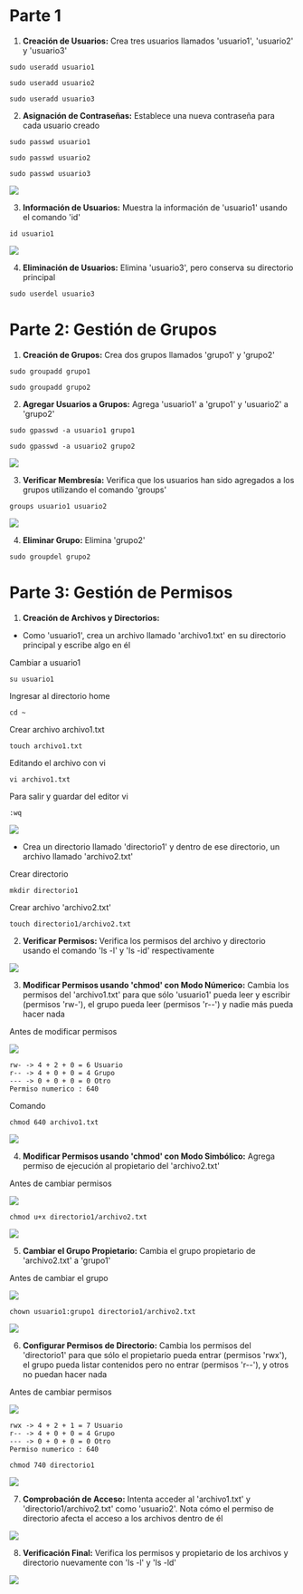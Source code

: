 # Parte 1

1. **Creación de Usuarios:** Crea tres usuarios llamados 'usuario1', 'usuario2' y 'usuario3'

```
sudo useradd usuario1
```

```
sudo useradd usuario2
```

```
sudo useradd usuario3
```

2. **Asignación de Contraseñas:** Establece una nueva contraseña para cada usuario creado

```
sudo passwd usuario1
```

```
sudo passwd usuario2
```

```
sudo passwd usuario3
```

<img src="./img/pass_users.png" />

3. **Información de Usuarios:** Muestra la información de 'usuario1' usando el comando 'id'

```
id usuario1
```

<img src="./img/id_usuario1.png" />

4. **Eliminación de Usuarios:** Elimina 'usuario3', pero conserva su directorio principal

```
sudo userdel usuario3
```

# Parte 2: Gestión de Grupos

1. **Creación de Grupos:** Crea dos grupos llamados 'grupo1' y 'grupo2'

```
sudo groupadd grupo1
```

```
sudo groupadd grupo2
```

2. **Agregar Usuarios a Grupos:** Agrega 'usuario1' a 'grupo1' y 'usuario2' a 'grupo2'

```
sudo gpasswd -a usuario1 grupo1
```

```
sudo gpasswd -a usuario2 grupo2
```

<img src="./img/gpasswd_add.png" />

3. **Verificar Membresía:** Verifica que los usuarios han sido agregados a los grupos utilizando el comando 'groups'

```
groups usuario1 usuario2
```

<img src="./img/groups.png" />

4. **Eliminar Grupo:** Elimina 'grupo2'

```
sudo groupdel grupo2
```

# Parte 3: Gestión de Permisos

1. **Creación de Archivos y Directorios:**

- Como 'usuario1', crea un archivo llamado 'archivo1.txt' en su directorio principal y escribe algo en él

Cambiar a usuario1

```
su usuario1
```

Ingresar al directorio home

```
cd ~
```

Crear archivo archivo1.txt

```
touch archivo1.txt
```

Editando el archivo con vi

```
vi archivo1.txt
```

Para salir y guardar del editor vi

```
:wq
```

<img src="./img/vi_archivo1.png" />

- Crea un directorio llamado 'directorio1' y dentro de ese directorio, un archivo llamado 'archivo2.txt'

Crear directorio

```
mkdir directorio1
```

Crear archivo 'archivo2.txt'

```
touch directorio1/archivo2.txt
```

2. **Verificar Permisos:** Verifica los permisos del archivo y directorio usando el comando 'ls -l' y 'ls -id' respectivamente

<img src="./img/ls_1.png" />

3. **Modificar Permisos usando 'chmod' con Modo Númerico:** Cambia los permisos del 'archivo1.txt' para que sólo 'usuario1' pueda leer y escribir (permisos 'rw-'), el grupo pueda leer (permisos 'r--') y nadie más pueda hacer nada

Antes de modificar permisos

<img src="./img/ls_2.png" />

```
rw- -> 4 + 2 + 0 = 6 Usuario
r-- -> 4 + 0 + 0 = 4 Grupo
--- -> 0 + 0 + 0 = 0 Otro
Permiso numerico : 640
```

Comando

```
chmod 640 archivo1.txt
```

<img src="./img/ls_3.png" />

4. **Modificar Permisos usando 'chmod' con Modo Simbólico:** Agrega permiso de ejecución al propietario del 'archivo2.txt'

Antes de cambiar permisos

<img src="./img/ls_4.png" />

```
chmod u+x directorio1/archivo2.txt
```

<img src="./img/ls_5.png" />

5. **Cambiar el Grupo Propietario:** Cambia el grupo propietario de 'archivo2.txt' a 'grupo1'

Antes de cambiar el grupo

<img src="./img/ls_6.png" />

```
chown usuario1:grupo1 directorio1/archivo2.txt
```

<img src="./img/ls_7.png" />

6. **Configurar Permisos de Directorio:** Cambia los permisos del 'directorio1' para que sólo el propietario pueda entrar (permisos 'rwx'), el grupo pueda listar contenidos pero no entrar (permisos 'r--'), y otros no puedan hacer nada

Antes de cambiar permisos

<img src="./img/ls_8.png" />

```
rwx -> 4 + 2 + 1 = 7 Usuario
r-- -> 4 + 0 + 0 = 4 Grupo
--- -> 0 + 0 + 0 = 0 Otro
Permiso numerico : 640
```

```
chmod 740 directorio1
```

<img src="./img/ls_9.png" />

7. **Comprobación de Acceso:** Intenta acceder al 'archivo1.txt' y 'directorio1/archivo2.txt' como 'usuario2'. Nota cómo el permiso de directorio afecta el acceso a los archivos dentro de él

<img src="./img/ls_error.png" />

8. **Verificación Final:** Verifica los permisos y propietario de los archivos y directorio nuevamente con 'ls -l' y 'ls -ld'

<img src="./img/ls_final.png" />
